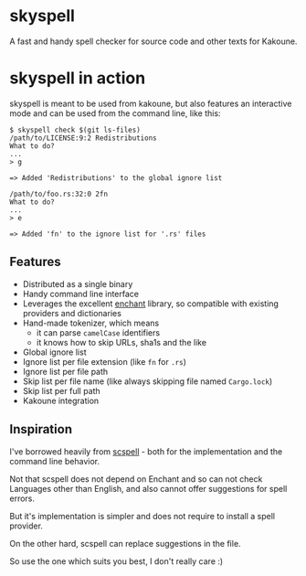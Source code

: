 # skyspell

A fast and handy spell checker for source code and other texts
for Kakoune.

# skyspell in action

skyspell is meant to be used from kakoune, but also features
an interactive mode and can be used from the command line, like this:

```
$ skyspell check $(git ls-files)
/path/to/LICENSE:9:2 Redistributions
What to do?
...
> g

=> Added 'Redistributions' to the global ignore list

/path/to/foo.rs:32:0 2fn
What to do?
...
> e

=> Added 'fn' to the ignore list for '.rs' files
```

## Features

* Distributed as a single binary
* Handy command line interface
* Leverages the excellent [enchant](https://abiword.github.io/enchant/) library,
  so compatible with existing providers and dictionaries
* Hand-made tokenizer, which means
   * it can parse `camelCase` identifiers
   * it knows how to skip URLs, sha1s and the like
* Global ignore list
* Ignore list per file extension (like `fn` for `.rs`)
* Ignore list per file path
* Skip list per file name (like always skipping file named `Cargo.lock`)
* Skip list per full path
* Kakoune integration

## Inspiration

I've borrowed heavily from [scspell](https://github.com/myint/scspell) -
both for the implementation and the command line behavior.

Not that scspell does not depend on Enchant and so can not check Languages other than English, and also
cannot offer suggestions for spell errors.

But it's implementation is simpler and does not require to install a
spell provider.

On the other hard, scspell can replace suggestions in the file.

So use the one which suits you best, I don't really care :)

